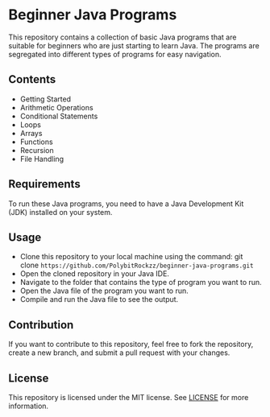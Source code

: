 # Beginner Java Programs

This repository contains a collection of basic Java programs that are suitable for beginners who are just starting to learn Java. The programs are segregated into different types of programs for easy navigation.

## Contents

- Getting Started
- Arithmetic Operations
- Conditional Statements
- Loops
- Arrays
- Functions
- Recursion
- File Handling

## Requirements

To run these Java programs, you need to have a Java Development Kit (JDK) installed on your system.

## Usage

- Clone this repository to your local machine using the command: git clone `https://github.com/PolybitRockzz/beginner-java-programs.git`
- Open the cloned repository in your Java IDE.
- Navigate to the folder that contains the type of program you want to run.
- Open the Java file of the program you want to run.
- Compile and run the Java file to see the output.

## Contribution

If you want to contribute to this repository, feel free to fork the repository, create a new branch, and submit a pull request with your changes.

## License

This repository is licensed under the MIT license. See [LICENSE](https://github.com/PolybitRockzz/beginner-java-programs/blob/main/LICENSE) for more information.